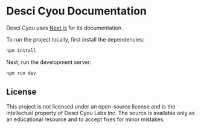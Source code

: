 # Desci Cyou Documentation

Desci Cyou uses [Next.js](https://nextjs.org/) for its documentation.

To run the project locally, first install the dependencies:

```bash
npm install
```

Next, run the development server:

```bash
npm run dev
```

## License

This project is not licensed under an open-source license and is the intellectual property of Desci Cyou Labs Inc. The source is available only as an educational resource and to accept fixes for minor mistakes.
